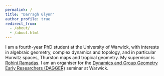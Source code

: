 ```yaml
---
permalink: /
title: "Darragh Glynn"
author_profile: true
redirect_from: 
  - /about/
  - /about.html
---
```


I am a fourth-year PhD student at the University of Warwick, with interests in algebraic geometry, complex dynamics and topology, and in particular Hurwitz spaces, Thurston maps and tropical geometry. My supervisor is [Rohini Ramadas](https://sites.google.com/view/rohini-ramadas/home?authuser=1). I am an organiser for the [Dynamics and Group Geometry Early Researchers (DAGGER)](https://warwick.ac.uk/fac/sci/maths/research/events/seminars/areas/dagger/) seminar at Warwick.
